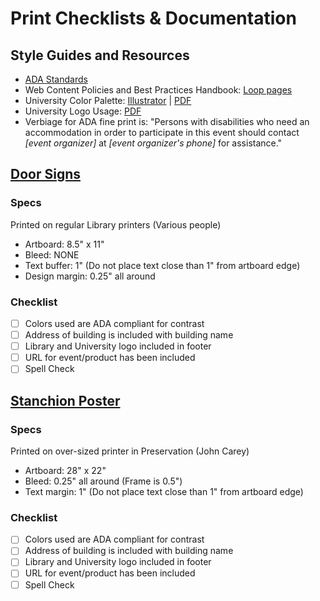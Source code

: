# Print Checklists & Documentation

## Style Guides and Resources
* [ADA Standards](ada.md)
* Web Content Policies and Best Practices Handbook: [Loop pages](https://loop.lib.uchicago.edu/documentation/communications/web-content-policies-and-best-practices-handbook/)
* University Color Palette: [Illustrator](https://uchicago.box.com/s/jlfzc04ila9ruzsbwpvewoma86ldjrg9) | [PDF](https://uchicago.box.com/s/lfo1rnwsy8pdzfmd871wvo70kozox55q)
* University Logo Usage: [PDF](https://cpb-us-w2.wpmucdn.com/voices.uchicago.edu/dist/9/998/files/2018/12/UCM_UniversityIdentityGuidelines_12-2018-ut1xzu.pdf)
* Verbiage for ADA fine print is: "Persons with disabilities who need an accommodation in order to participate in this
event should contact _[event organizer]_ at _[event organizer's phone]_ for assistance."

## [Door Signs](#door-sign)
### Specs
Printed on regular Library printers (Various people)
* Artboard: 8.5" x 11"
* Bleed: NONE
* Text buffer: 1" (Do not place text close than 1" from artboard edge)
* Design margin: 0.25" all around

### Checklist
- [ ] Colors used are ADA compliant for contrast
- [ ] Address of building is included with building name
- [ ] Library and University logo included in footer
- [ ] URL for event/product has been included
- [ ] Spell Check

## [Stanchion Poster](#stanchion-poster)
### Specs
Printed on over-sized printer in Preservation (John Carey)
* Artboard: 28" x 22"
* Bleed: 0.25" all around (Frame is 0.5")
* Text margin: 1" (Do not place text close than 1" from artboard edge)

### Checklist
- [ ] Colors used are ADA compliant for contrast
- [ ] Address of building is included with building name
- [ ] Library and University logo included in footer
- [ ] URL for event/product has been included
- [ ] Spell Check

